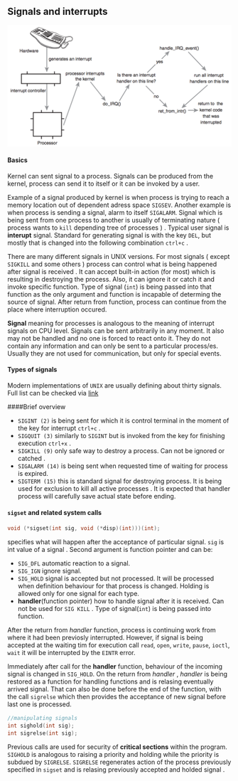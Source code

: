 ## Signals and interrupts

![interrupts](interrupt.png)

#### Basics

Kernel can sent signal to a process. Signals can be produced from the kernel, process can send it to itself or it can be invoked by a user.

Example of a signal produced by kernel is when process is trying to reach a memory location out of
dependent adress space ```SIGSEV```. Another example is when process is sending a signal, alarm to itself ```SIGALARM```. Signal which is being sent from one process to another is usually of terminating nature ( process wants to ```kill``` depending tree of processes ) . Typical user signal is **interupt** signal. Standard for generating signal  is with the key ```DEL```, but mostly that is changed into the following combination ```ctrl+c``` .

There are many different signals in UNIX versions. For most signals ( except ```SIGKILL``` and some others ) process can control what is being happened after signal is received . It can accept built-in action  (for most) which is resulting in destroying the process. Also, it can ignore it or catch it and invoke specific function. Type of signal (```int```) is being passed into that function as the only argument and function is incapable of determing the source of signal. After return from function, process can continue from the place where interruption occured.

**Signal** meaning for processes is analogous to the meaning of interrupt signals on CPU level. Signals can be sent arbitrarily in any moment. It also may not be handled and no one is forced to react onto it. They do not contain any information and can only be sent to a particular process/es. Usually they are not used for communication, but only for special events.

#### Types of signals

Modern implementations of ```UNIX``` are usually defining about thirty signals. Full list can be checked via [link](http://www.ucs.cam.ac.uk/docs/course-notes/unix-courses/Building/files/signals.pdf)

####Brief overview

* ```SIGINT (2)```  is being sent for which it is control terminal in the moment of the key for interrupt ```ctrl+c``` .
* ```SIGQUIT (3)``` similarly to ```SIGINT``` but is invoked from the key for finishing execution ```ctrl+x``` .
* ```SIGKILL (9)``` only safe way to destroy a process. Can not be ignored or catched .
* ```SIGALARM (14)``` is being sent when requested time of waiting for process is expired.
* ```SIGTERM (15)``` this is standard signal for destroying process. It is being used for exclusion to kill all active processes . It is expected that handler process will carefully save actual state before ending.

#### ```sigset``` and related system calls

```c
void (*sigset(int sig, void (*disp)(int)))(int);
```

specifies what will happen after the acceptance of particular signal. ```sig``` is int value of a signal . Second argument is function pointer and can be:

* ```SIG_DFL```  automatic reaction to a signal.
* ```SIG_IGN``` ignore signal.
* ```SIG_HOLD``` signal is accepted but not processed. It will be processed when definition behaviour for that process is changed. Holding is allowed only for one signal for each type.
* **handler**(function pointer) how to handle signal after it is received. Can not be used for ```SIG KILL``` . Type of signal(```int```) is being passed into function.

After the return from *handler* function, process is continuing work from where it had been previosly interrupted. However, if signal is being accepted at the waiting tim for execution call ```read```, ```open```, ```write```, ```pause```, ```ioctl```, ```wait``` it will be interrupted by the ```EINTR``` error.

Immediately after call for the **handler** function, behaviour of the incoming signal is changed in ```SIG_HOLD```. On the return from *handler* , *handler* is being restored as a function for handling functions and is relasing eventually  arrived signal. That can also be done before the end of the function, with the call ```sigrelse``` which then provides the acceptance of new signal before last one is processed.

```c
//manipulating signals
int sighold(int sig);
int sigrelse(int sig);
```

Previous calls are used for security of **critical sections** within the program. ```SIGHOLD``` is analogous to raising a priority and holding while the priority is subdued by ```SIGRELSE```. ```SIGRELSE```  regenerates action of the process previously specified in ```sigset``` and is relasing previously accepted and holded signal .
